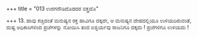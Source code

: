 +++
title = "013 ಉರಗನೌಡಿದೊಡದರ ವಕ್ತ್ರದೊ"

+++
13. ಹಾವು ಕಚ್ಚಿದಂತೆ ಮನುಷ್ಯನ ರಕ್ತ ಹಾವಿಗೂ ದಕ್ಕದೇ, ಆ ಮನುಷ್ಯನ ದೇಹದಲ್ಲಿಯೂ ಉಳಿಯದಿರುವಂತೆ, ದುಷ್ಟ ಅಧಿಕಾರಿಗಳಿಂದ ಪ್ರಜೆಗಳನ್ನು ನೋಯಿಸಿ ತಂದ ಐಶ್ವರ್ಯವು ರಾಜನಿಗೂ ದಕ್ಕದು ! ಪ್ರಜೆಗಳಿಗೂ ಉಳಿಯದು !